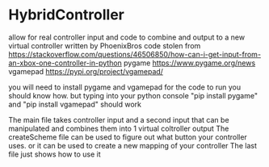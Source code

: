 # HybridController
allow for real controller input and code to combine and output to a new virtual controller
written by PhoenixBros
code stolen from https://stackoverflow.com/questions/46506850/how-can-i-get-input-from-an-xbox-one-controller-in-python
            pygame https://www.pygame.org/news
            vgamepad https://pypi.org/project/vgamepad/


you will need to install pygame and vgamepad for the code to run
you should know how. but typing into your python console "pip install pygame"  and "pip install vgamepad" should work

The main file takes controller input and a second input that can be manipulated and combines them into 1 virtual coltroller output
The createScheme file can be used to figure out what button your controller uses. or it can be used to create a new mapping of your controller
The last file just shows how to use it

